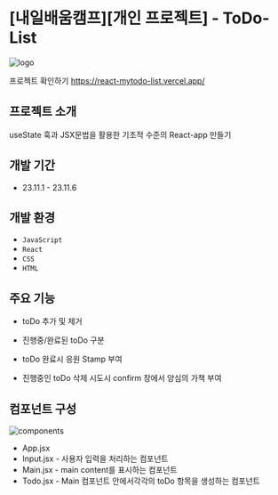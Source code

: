 # [내일배움캠프][개인 프로젝트] - ToDo-List

![logo](https://velog.velcdn.com/images/laejunkim/post/49c85905-07db-4735-8302-8c9a3c398a42/image.png)

프로젝트 확인하기
https://react-mytodo-list.vercel.app/

## 프로젝트 소개

useState 훅과 JSX문법을 활용한 기초적 수준의 React-app 만들기

## 개발 기간

- 23.11.1 - 23.11.6

## 개발 환경

- `JavaScript`
- `React`
- `CSS`
- `HTML`

## 주요 기능

- toDo 추가 및 제거

- 진행중/완료된 toDo 구분

- toDo 완료시 응원 Stamp 부여

- 진행중인 toDo 삭제 시도시 confirm 창에서 양심의 가책 부여

## 컴포넌트 구성

![components](https://velog.velcdn.com/images/laejunkim/post/526bff44-57ed-4119-b482-6ab822e17f89/image.png)

- App.jsx
- Input.jsx - 사용자 입력을 처리하는 컴포넌트
- Main.jsx - main content를 표시하는 컴포넌트
- Todo.jsx - Main 컴포넌트 안에서각각의 toDo 항목을 생성하는 컴포넌트
